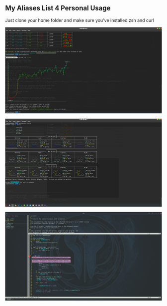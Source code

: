 ## My Aliases List 4 Personal Usage 

Just clone your home folder and make sure you've installed zsh and curl 


![screenshot](https://raw.githubusercontent.com/caglardursun/bash-stuff/master/images/crypto1.png)

![screenshot2](https://raw.githubusercontent.com/caglardursun/bash-stuff/master/images/crypto2.png)

![screenshot2](https://raw.githubusercontent.com/caglardursun/bash-stuff/master/images/vim.png)


